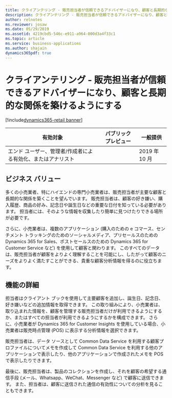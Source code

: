 ```yaml
---
title: クライアンテリング - 販売担当者が信頼できるアドバイザーになり、顧客と長期的な関係を築けるようにする
description: クライアンテリング - 販売担当者が信頼できるアドバイザーになり、顧客と長期的な関係を築けるようにする
author: relnotes
ms.reviewer: josaw
ms.date: 05/29/2019
ms.assetid: 4219cbd5-546c-e911-a964-000d3a4f33c1
ms.topic: article
ms.service: business-applications
ms.author: shajain
dynamics365pdf: true
---
```

# <a name="clienteling---empower-sales-associates-to-become-trusted-advisors-and-establish-long-term-relationships-with-customers"></a>クライアンテリング - 販売担当者が信頼できるアドバイザーになり、顧客と長期的な関係を築けるようにする
[!include[dynamics365-retail banner](../includes/dynamics365-retail.md)]

| 有効対象    |  パブリック プレビュー | 一般提供 | 
| ---------- | ---------- |---------- |
|エンド ユーザー、管理者/作成者による有効化、またはアナリスト|| 2019 年 10 月|


## <a name="business-value"></a>ビジネス バリュー
<!-- bv start -->
多くの小売業者、特にハイエンドの専門小売業者は、販売担当者が主要な顧客と長期的な関係を築くことを望んでいます。 販売担当者は、顧客の好き嫌い、購入履歴、商品の好み、記念日や誕生日などの重要な日付を知っている必要があります。 担当者には、そのような情報を収集したり簡単に見つけたりできる場所が必要です。 

さらに、小売業者は、複数のアプリケーション (購入のための e コマース、センチメント トラッキングのためのソーシャルメディア、プリセールスのための Dynamics 365 for Sales、ポストセールスのための Dynamics 365 for Customer Service など) を使用して顧客と関わります。 このすべてのデータは、販売担当者が顧客をよりよく理解することを可能にし、したがって顧客のニーズをよりよく満たすことができる、貴重な顧客分析情報を得るのに役立ちます。
<!-- bv end -->



## <a name="feature-details"></a>機能の詳細
<!--feature detail start -->
担当者はクライアント ブックを使用して主要顧客を追加し、誕生日、記念日、好き嫌いなどの追加情報を取得できます。 この取り組みにより、小売業者は、取り込まれた情報を、顧客を管理する販売担当者だけが利用できるようにするか、またはすべての担当者が利用できるようにするかを構成できます。 さらに、小売業者が Dynamics 365 for Customer Insights を使用している場合、小売業者は販売時点管理 (POS) に表示する分析情報を選択できます。 

販売担当者は、データ ソースとして Common Data Service を利用する顧客プロファイルについてメモを作成して Common Data Service を利用する他のアプリケーションで表示したり、他のアプリケーションで作成されたメモを POS で表示したりできます。

最後に、販売担当者は、製品のコレクションを作成し、それを顧客の希望する通信手段 (メール、Whatsapp、WeChat、Messenger など) で顧客に送信できます。 また、担当者は、顧客に送信された通信の有効性についての分析を見ることもできます。
<!--feature detail end -->
